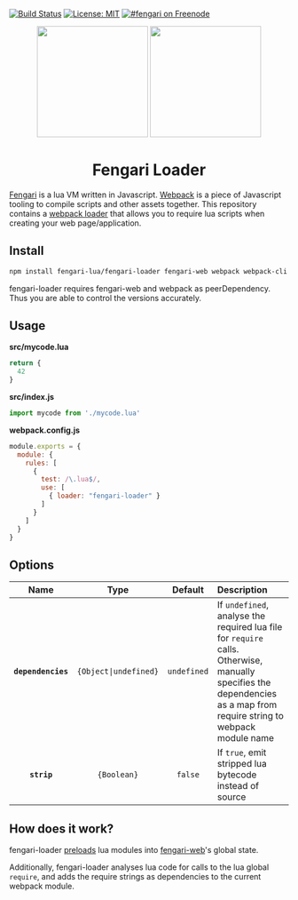 [![Build Status](https://travis-ci.org/fengari-lua/fengari-loader.svg?branch=master)](https://travis-ci.org/fengari-lua/fengari-loader)
[![License: MIT](https://img.shields.io/badge/License-MIT-yellow.svg)](https://opensource.org/licenses/MIT)
[![#fengari on Freenode](https://img.shields.io/Freenode/%23fengari.png)](https://webchat.freenode.net/?channels=fengari)

<div align="center">
  <a href="https://fengari.io/"><img height="200" src="https://fengari.io/static/images/logo.png"></a>
  <a href="https://github.com/webpack/webpack"><img width="200" height="200" src="https://webpack.js.org/assets/icon-square-big.svg"></a>
  <h1>Fengari Loader</h1>
</div>

[Fengari](https://fengari.io/) is a lua VM written in Javascript. [Webpack](http://webpack.js.org/) is a piece of Javascript tooling to compile scripts and other assets together.
This repository contains a [webpack loader](https://webpack.js.org/concepts/#loaders) that allows you to require lua scripts when creating your web page/application.

## Install

```bash
npm install fengari-lua/fengari-loader fengari-web webpack webpack-cli --save-dev
```

fengari-loader requires fengari-web and webpack as peerDependency. Thus you are able to control the versions accurately.


## Usage

**src/mycode.lua**
```js
return {
  42
}
```

**src/index.js**
```js
import mycode from './mycode.lua'
```

**webpack.config.js**
```js
module.exports = {
  module: {
    rules: [
      {
        test: /\.lua$/,
        use: [
          { loader: "fengari-loader" }
        ]
      }
    ]
  }
}
```


## Options

|Name|Type|Default|Description|
|:--:|:--:|:-----:|:----------|
|**`dependencies`**|`{Object\|undefined}`|`undefined`|If `undefined`, analyse the required lua file for `require` calls. Otherwise, manually specifies the dependencies as a map from require string to webpack module name|
|**`strip`**|`{Boolean}`|`false`|If `true`, emit stripped lua bytecode instead of source|


## How does it work?

fengari-loader [preloads](https://www.lua.org/manual/5.3/manual.html#pdf-package.preload) lua modules into [fengari-web](https://github.com/fengari-lua/fengari-web)'s global state.

Additionally, fengari-loader analyses lua code for calls to the lua global `require`, and adds the require strings as dependencies to the current webpack module.
